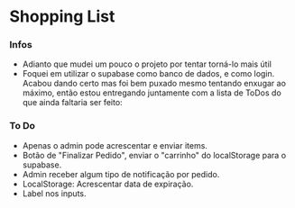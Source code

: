 # Shopping List

### Infos
* Adianto que mudei um pouco o projeto por tentar torná-lo mais útil
* Foquei em utilizar o supabase como banco de dados, e como login. Acabou dando certo mas foi bem puxado mesmo tentando enxugar ao máximo, então estou entregando juntamente com a lista de ToDos do que ainda faltaria ser feito:

### To Do
* Apenas o admin pode acrescentar e enviar items.
* Botão de "Finalizar Pedido", enviar o "carrinho" do localStorage para o supabase.
* Admin receber algum tipo de notificação por pedido.
* LocalStorage: Acrescentar data de expiração.
* Label nos inputs.
